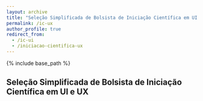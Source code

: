 ```yaml
---
layout: archive
title: "Seleção Simplificada de Bolsista de Iniciação Científica em UI e UX"
permalink: /ic-ux
author_profile: true
redirect_from:
  - /ic-ui
  - /iniciacao-cientifica-ux
---
```


{% include base_path %}

## Seleção Simplificada de Bolsista de Iniciação Científica em UI e UX
